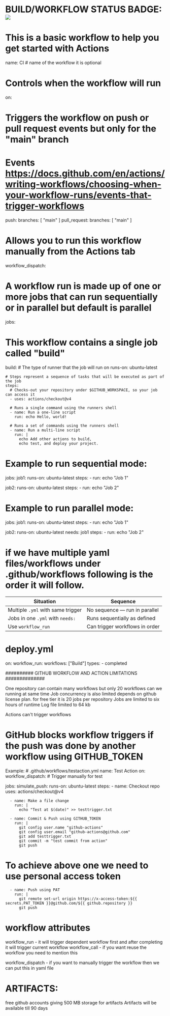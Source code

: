 # BUILD/WORKFLOW STATUS BADGE: ![](https://github.com/mani5a3/github_actions_poc/workflows/testaction/badge.svg)

# This is a basic workflow to help you get started with Actions

name: CI # name of the workflow it is optional

# Controls when the workflow will run
on:
  # Triggers the workflow on push or pull request events but only for the "main" branch
  # Events https://docs.github.com/en/actions/writing-workflows/choosing-when-your-workflow-runs/events-that-trigger-workflows
  push:
    branches: [ "main" ]
  pull_request:
    branches: [ "main" ]

  # Allows you to run this workflow manually from the Actions tab
  workflow_dispatch:

# A workflow run is made up of one or more jobs that can run sequentially or in parallel but default is parallel 
jobs:
  # This workflow contains a single job called "build"
  build:
    # The type of runner that the job will run on
    runs-on: ubuntu-latest

    # Steps represent a sequence of tasks that will be executed as part of the job
    steps:
      # Checks-out your repository under $GITHUB_WORKSPACE, so your job can access it
      - uses: actions/checkout@v4

      # Runs a single command using the runners shell
      - name: Run a one-line script
        run: echo Hello, world!

      # Runs a set of commands using the runners shell
      - name: Run a multi-line script
        run: |
          echo Add other actions to build,
          echo test, and deploy your project.

# Example to run sequential mode:
jobs:
  job1:
    runs-on: ubuntu-latest
    steps:
      - run: echo "Job 1"

  job2:
    runs-on: ubuntu-latest
    steps:
      - run: echo "Job 2"

# Example to run parallel mode:

jobs:
  job1:
    runs-on: ubuntu-latest
    steps:
      - run: echo "Job 1"

  job2:
    runs-on: ubuntu-latest
    needs: job1
    steps:
      - run: echo "Job 2"

# if we have multiple yaml files/workflows under .github/workflows following is the order it will follow.

| Situation                         | Sequence                       |
| --------------------------------- | ------------------------------ |
| Multiple `.yml` with same trigger | No sequence — run in parallel  |
| Jobs in one `.yml` with `needs:`  | Runs sequentially as defined   |
| Use `workflow_run`                | Can trigger workflows in order |


# deploy.yml
on:
  workflow_run:
    workflows: ["Build"]
    types:
      - completed


########## GITHUB WORKFLOW AND ACTION LIMITATIONS ##############

One repository can contain many workflows but only 20 workflows can we running at same time
Job concurrency is also limited depends on github license plan. for free tier it is 20 jobs per repository
Jobs are limited to six hours of runtime
Log file limited to 64 kb

Actions can't trigger workflows

# GitHub blocks workflow triggers if the push was done by another workflow using GITHUB_TOKEN
Example: # .github/workflows/testaction.yml
name: Test Action
on:
  workflow_dispatch:  # Trigger manually for test

jobs:
  simulate_push:
    runs-on: ubuntu-latest
    steps:
      - name: Checkout repo
        uses: actions/checkout@v4

      - name: Make a file change
        run: |
          echo "Test at $(date)" >> testtrigger.txt

      - name: Commit & Push using GITHUB_TOKEN
        run: |
          git config user.name "github-actions"
          git config user.email "github-actions@github.com"
          git add testtrigger.txt
          git commit -m "test commit from action"
          git push

# To achieve above one we need to use personal access token
      - name: Push using PAT
        run: |
          git remote set-url origin https://x-access-token:${{ secrets.PAT_TOKEN }}@github.com/${{ github.repository }}
          git push

# workflow attributes
workflow_run - it will trigger dependent workflow first and after completing it will trigger current workflow
workflow_call - if you want reuse the workflow you need to mention this

workflow_dispatch - if you want to manually trigger the workflow then we can put this in yaml file


# ARTIFACTS:

free github accounts giving 500 MB storage for artifacts
Artifacts will be available till 90 days
